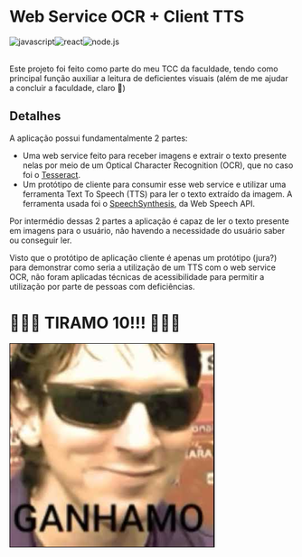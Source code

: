 # Web Service OCR + Client TTS
<img align="left" alt="javascript" src="https://img.shields.io/badge/-javascript-F7DF1E?logo=javascript&logoColor=3e3e3e&style=for-the-badge" />
<img align="left" alt="react" src="https://img.shields.io/badge/react%20-%2320232a.svg?&style=for-the-badge&logo=react&logoColor=%2361DAFB" />
<img align="left" alt="node.js" src="https://img.shields.io/badge/-node.js-339933?logo=node.js&logoColor=white&style=for-the-badge" />

<br>
<br>

Este projeto foi feito como parte do meu TCC da faculdade, tendo como principal função auxiliar a leitura de deficientes visuais (além de me ajudar a concluir a faculdade, claro 🤭)

## Detalhes

A aplicação possui fundamentalmente 2 partes:
- Uma web service feito para receber imagens e extrair o texto presente nelas por meio de um Optical Character Recognition (OCR), que no caso foi o [Tesseract](https://github.com/naptha/tesseract.js).
- Um protótipo de cliente para consumir esse web service e utilizar uma ferramenta Text To Speech (TTS) para ler o texto extraído da imagem. A ferramenta usada foi o [SpeechSynthesis](https://developer.mozilla.org/pt-BR/docs/Web/API/SpeechSynthesis), da Web Speech API.

Por intermédio dessas 2 partes a aplicação é capaz de ler o texto presente em imagens para o usuário, não havendo a necessidade do usuário saber ou conseguir ler.

Visto que o protótipo de aplicação cliente é apenas um protótipo (jura?) para demonstrar como seria a utilização de um TTS com o web service OCR, não foram aplicadas técnicas de acessibilidade para permitir a utilização por parte de pessoas com deficiências.

# 🎉🎊🎈 TIRAMO 10!!! 🎈🎊🎉
<img alt="ganhamo" src="./client/public/assets/ganhamo.PNG" />
<br>
